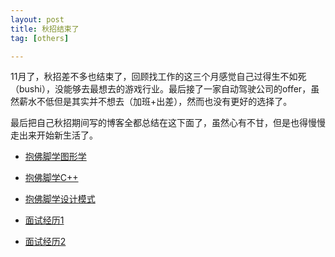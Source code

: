 ```yaml
---
layout: post
title: 秋招结束了
tag: [others]

---
```



11月了，秋招差不多也结束了，回顾找工作的这三个月感觉自己过得生不如死（bushi），没能够去最想去的游戏行业。最后接了一家自动驾驶公司的offer，虽然薪水不低但是其实并不想去（加班+出差），然而也没有更好的选择了。

最后把自己秋招期间写的博客全都总结在这下面了，虽然心有不甘，但是也得慢慢走出来开始新生活了。

- [抱佛脚学图形学](https://jyyyjyyyj.github.io/2022-09-03-graphics_basics/)

- [抱佛脚学C++](https://jyyyjyyyj.github.io/2022-09-17-cppbasic/)

- [抱佛脚学设计模式](https://jyyyjyyyj.github.io/2022-10-01-design_pattern/)

- [面试经历1](https://jyyyjyyyj.github.io/2022-10-13-happy_interview/)

- [面试经历2](https://jyyyjyyyj.github.io/2022-10-19-sad_interview/)
